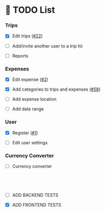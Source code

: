 # :memo: TODO List

### Trips

- [x] Edit trips ([#22](https://github.com/vreaxe/travel-expense-manager/pull/22))

- [ ] Add/invite another user to a trip
hii
- [ ] Reports

### Expenses

- [x] Edit expense ([#2](https://github.com/vreaxe/travel-expense-manager/pull/2))

- [x] Add categories to trips and expenses ([#58](https://github.com/vreaxe/travel-expense-manager/pull/58))

- [ ] Add expense location

- [ ] Add date range

### User

- [x] Register ([#1](https://github.com/vreaxe/travel-expense-manager/pull/1))

- [ ] Edit user settings

### Currency Converter

- [ ] Currency converter

&nbsp;

&nbsp;

- [ ] ADD BACKEND TESTS

- [x] ADD FRONTEND TESTS
